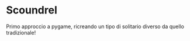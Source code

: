 # Scoundrel
Primo approccio a pygame, ricreando un tipo di solitario diverso da quello tradizionale!

